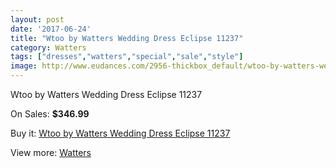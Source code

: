 ```yaml
---
layout: post
date: '2017-06-24'
title: "Wtoo by Watters Wedding Dress Eclipse 11237"
category: Watters
tags: ["dresses","watters","special","sale","style"]
image: http://www.eudances.com/2956-thickbox_default/wtoo-by-watters-wedding-dress-eclipse-11237.jpg
---
```

Wtoo by Watters Wedding Dress Eclipse 11237

On Sales: **$346.99**
<a href="https://www.eudances.com/en/watters/1029-wtoo-by-watters-wedding-dress-eclipse-11237.html"><amp-img layout="responsive" width="600" height="600" src="//www.eudances.com/2956-thickbox_default/wtoo-by-watters-wedding-dress-eclipse-11237.jpg" alt="Wtoo by Watters Wedding Dress Eclipse 11237 0" /></a>
<a href="https://www.eudances.com/en/watters/1029-wtoo-by-watters-wedding-dress-eclipse-11237.html"><amp-img layout="responsive" width="600" height="600" src="//www.eudances.com/2957-thickbox_default/wtoo-by-watters-wedding-dress-eclipse-11237.jpg" alt="Wtoo by Watters Wedding Dress Eclipse 11237 1" /></a>

Buy it: [Wtoo by Watters Wedding Dress Eclipse 11237](https://www.eudances.com/en/watters/1029-wtoo-by-watters-wedding-dress-eclipse-11237.html "Wtoo by Watters Wedding Dress Eclipse 11237")

View more: [Watters](https://www.eudances.com/en/12-watters "Watters")